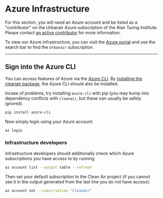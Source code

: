 # Azure Infrastructure

For this section, you will need an Azure account and be listed as a "contributor" on the Urbanair Azure subscription of the Alan Turing Institute.
Please contact [an active contributor](contributor.md) for more information.

To view our Azure infrastructure, you can visit the [Azure portal](https://portal.azure.com/) and use the search bar to find the `Urbanair` subscription.

***

## Sign into the Azure CLI

You can access features of Azure via the [Azure CLI](https://docs.microsoft.com/en-us/cli/azure/).
By [installing the cleanair package](installation.md), the Azure CLI should also be installed.

Incase of problems, try installing `azure-cli` with pip (you may bump into dependency conflicts with `cleanair`, but these can usually be safely ignored).

```bash
pip install azure-cli
```

Now simply login using your Azure account:

```bash
az login
```

### Infrastructure developers

Infrastructure developers should additionally check which Azure subscriptions you have access to by running
```bash
az account list --output table --refresh
```

Then set your default subscription to the Clean Air project (if you cannot see it in the output generated from the last line you do not have access):
```bash
az account set --subscription "CleanAir"
```
